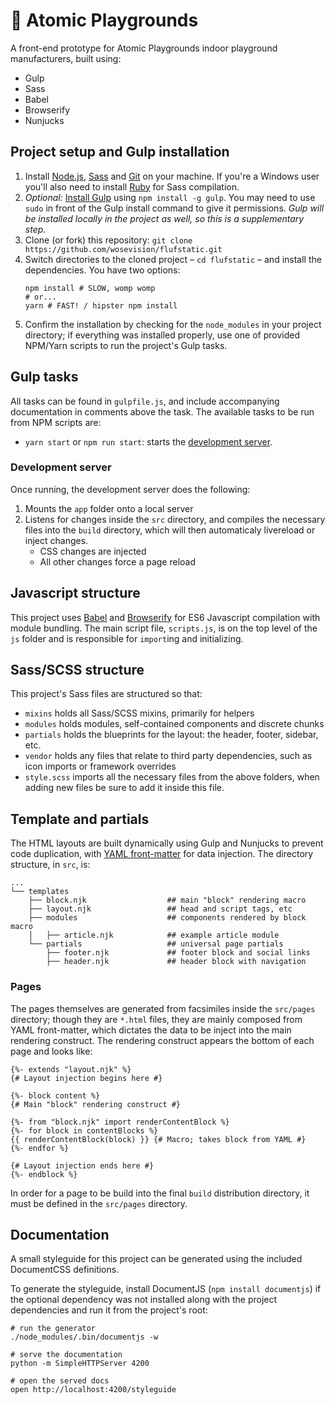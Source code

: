 # 🚀 Atomic Playgrounds

A front-end prototype for Atomic Playgrounds indoor playground manufacturers, built using:
- Gulp
- Sass
- Babel
- Browserify
- Nunjucks

## Project setup and Gulp installation

1. Install [Node.js](http://nodejs.org/download), [Sass](http://sass-lang.com/tutorial.html) and [Git](http://git-scm.com) on your machine. If you're a Windows user you'll also need to install [Ruby](http://rubyinstaller.org/downloads) for Sass compilation.
2. *Optional:* [Install Gulp](http://Gulpjs.com/) using `npm install -g gulp`. You may need to use `sudo` in front of the Gulp install command to give it permissions. *Gulp will be installed locally in the project as well, so this is a supplementary step.*
3. Clone (or fork) this repository: `git clone https://github.com/wosevision/flufstatic.git`
4. Switch directories to the cloned project – `cd flufstatic` – and install the dependencies. You have two options:
	```shell
	npm install # SLOW, womp womp
	# or...
	yarn # FAST! / hipster npm install
	```
5. Confirm the installation by checking for the `node_modules` in your project directory; if everything was installed properly, use one of provided NPM/Yarn scripts to run the project's Gulp tasks.

## Gulp tasks

All tasks can be found in `gulpfile.js`, and include accompanying documentation in comments above the task. The available tasks to be run from NPM scripts are:
- `yarn start` or `npm run start`: starts the [development server](#development-server).

### Development server

Once running, the development server does the following:

1. Mounts the `app` folder onto a local server
2. Listens for changes inside the `src` directory, and compiles the necessary files into the `build` directory, which will then automaticaly livereload or inject changes.
	- CSS changes are injected
	- All other changes force a page reload

## Javascript structure

This project uses [Babel](https://babeljs.io/) and [Browserify](http://browserify.org/) for ES6 Javascript compilation with module bundling. The main script file, `scripts.js`, is on the top level of the `js` folder and is responsible for `import`ing and initializing.

## Sass/SCSS structure

This project's Sass files are structured so that:

* `mixins` holds all Sass/SCSS mixins, primarily for helpers
* `modules` holds modules, self-contained components and discrete chunks
* `partials` holds the blueprints for the layout: the header, footer, sidebar, etc.
* `vendor` holds any files that relate to third party dependencies, such as icon imports or framework overrides
* `style.scss` imports all the necessary files from the above folders, when adding new files be sure to add it inside this file.

## Template and partials

The HTML layouts are built dynamically using Gulp and Nunjucks to prevent code duplication, with [YAML front-matter](http://simpleprimate.com/jekyll-for-designers/blog/front-matter/) for data injection. The directory structure, in `src`, is:

```shell
...
└── templates
    ├── block.njk                  ## main "block" rendering macro
    ├── layout.njk                 ## head and script tags, etc
    ├── modules                    ## components rendered by block macro
    │   ├── article.njk            ## example article module
    └── partials                   ## universal page partials
        ├── footer.njk             ## footer block and social links
        ├── header.njk             ## header block with navigation
```

### Pages

The pages themselves are generated from facsimiles inside the `src/pages` directory; though they are `*.html` files, they are mainly composed from YAML front-matter, which dictates the data to be inject into the main rendering construct. The rendering construct appears the bottom of each page and looks like:

```nunjucks
{%- extends "layout.njk" %}
{# Layout injection begins here #}

{%- block content %}
{# Main "block" rendering construct #}

{%- from "block.njk" import renderContentBlock %}
{%- for block in contentBlocks %}
{{ renderContentBlock(block) }} {# Macro; takes block from YAML #}
{%- endfor %}

{# Layout injection ends here #}
{%- endblock %}
```

In order for a page to be build into the final `build` distribution directory, it must be defined in the `src/pages` directory.

## Documentation

A small styleguide for this project can be generated using the included DocumentCSS definitions.

To generate the styleguide, install DocumentJS (`npm install documentjs`) if the optional dependency was not installed along with the project dependencies and run it from the project's root:

```shell
# run the generator
./node_modules/.bin/documentjs -w

# serve the documentation
python -m SimpleHTTPServer 4200

# open the served docs
open http://localhost:4200/styleguide
```
